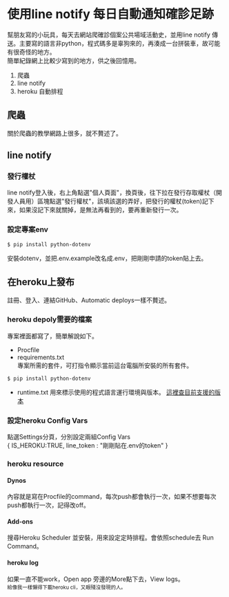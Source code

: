 # 使用line notify 每日自動通知確診足跡
幫朋友寫的小玩具，每天去網站爬確診個案公共場域活動史，並用line notify 傳送。主要寫的語言非python，程式碼多是辜狗來的，再湊成一台拼裝車，故可能有很奇怪的地方。
<br>簡單紀錄網上比較少寫到的地方，供之後回憶用。

1. 爬蟲
1. line notify
1. heroku 自動排程

## 爬蟲
關於爬蟲的教學網路上很多，就不贅述了。


## line notify
### 發行權杖
line notify登入後，右上角點選"個人頁面"，換頁後，往下拉在發行存取權杖（開發人員用）區塊點選"發行權杖"，該填該選的弄好，把發行的權杖(token)記下來，如果沒記下來就關掉，是無法再看到的，要再重新發行一次。

### 設定專案env
```
$ pip install python-dotenv
```
安裝dotenv，並把.env.example改名成.env，把剛剛申請的token貼上去。

## 在heroku上發布
註冊、登入、連結GitHub、Automatic deploys一樣不贅述。

### heroku depoly需要的檔案
專案裡面都寫了，簡單解說如下。
- Procfile
- requirements.txt
    <br>專案所需的套件，可打指令顯示當前這台電腦所安裝的所有套件。
```
$ pip install python-dotenv
```
- runtime.txt
用來標示使用的程式語言運行環境與版本。
[這裡查目前支援的版本](https://devcenter.heroku.com/articles/python-support#supported-python-runtimes)

### 設定heroku Config Vars
點選Settings分頁，分別設定兩組Config Vars<br>
{
    IS_HEROKU:TRUE,
    line_token : "剛剛貼在.env的token"
}

### heroku resource

#### Dynos 
內容就是寫在Procfile的command，每次push都會執行一次，如果不想要每次push都執行一次，記得改off。

#### Add-ons
搜尋Heroku Scheduler 並安裝，用來設定定時排程。會依照schedule去 Run Command。

#### heroku log
如果一直不能work，Open app 旁邊的More點下去，View logs。
<br>
<small>
給像我一樣懶得下載heroku cli，又眼殘沒發現的人。


